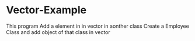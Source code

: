 # Vector-Example
This program Add a element in in vector in aonther class
Create a Employee Class and add object of that class in vector
